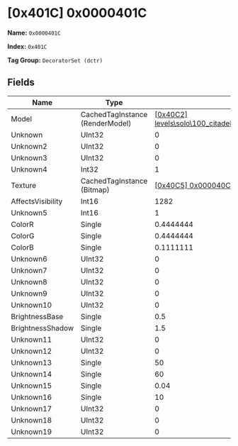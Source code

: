 # [0x401C] 0x0000401C

**Name:** ```0x0000401C```

**Index:** ```0x401C```

**Tag Group:** ```DecoratorSet (dctr)```

## Fields

Name	| Type	| Value
---	|---	|---	|
Model	|CachedTagInstance (RenderModel)	|[[0x40C2] levels\solo\100_citadel\decorators\pine_tree_snow\pine_tree_snow](../RenderModel/40C2.md)
Unknown	|UInt32	|0
Unknown2	|UInt32	|0
Unknown3	|UInt32	|0
Unknown4	|Int32	|1
Texture	|CachedTagInstance (Bitmap)	|[[0x40C5] 0x000040C5](../Bitmap/40C5.md)
AffectsVisibility	|Int16	|1282
Unknown5	|Int16	|1
ColorR	|Single	|0.4444444
ColorG	|Single	|0.4444444
ColorB	|Single	|0.1111111
Unknown6	|UInt32	|0
Unknown7	|UInt32	|0
Unknown8	|UInt32	|0
Unknown9	|UInt32	|0
Unknown10	|UInt32	|0
BrightnessBase	|Single	|0.5
BrightnessShadow	|Single	|1.5
Unknown11	|UInt32	|0
Unknown12	|UInt32	|0
Unknown13	|Single	|50
Unknown14	|Single	|60
Unknown15	|Single	|0.04
Unknown16	|Single	|10
Unknown17	|UInt32	|0
Unknown18	|UInt32	|0
Unknown19	|UInt32	|0


